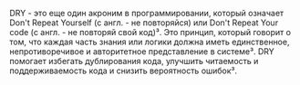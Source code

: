 DRY - это еще один акроним в программировании, который означает Don't Repeat Yourself (с англ. - не повторяйся) или Don't Repeat Your code (с англ. - не повторяй свой код)³. 
Это принцип, который говорит о том, что каждая часть знания или логики должна иметь единственное, непротиворечивое и авторитетное представление в системе³.
DRY помогает избегать дублирования кода, улучшить читаемость и поддерживаемость кода и снизить вероятность ошибок³. 

